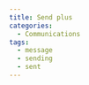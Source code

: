 ```yaml
---
title: Send plus
categories:
  - Communications
tags:
  - message
  - sending
  - sent
---
```

